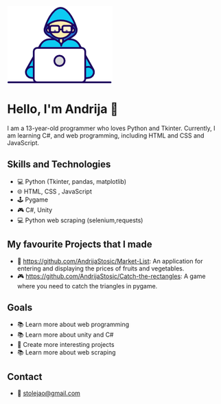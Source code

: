 ![gific](Developer.gif)




# Hello, I'm Andrija 👋



I am a 13-year-old programmer who loves Python and Tkinter. Currently, I am learning C#, and web programming, including HTML and CSS and JavaScript.

## Skills and Technologies
- 💻 Python (Tkinter, pandas, matplotlib)
- 🌐 HTML, CSS , JavaScript
- 🕹️ Pygame
- 🎮 C#, Unity
- 💻 Python web scraping (selenium,requests)
  


## My favourite Projects that I made
- 📝 https://github.com/AndrijaStosic/Market-List: An application for entering and displaying the prices of fruits and vegetables.
- 🎮 https://github.com/AndrijaStosic/Catch-the-rectangles: A game where you need to catch the triangles in pygame.

## Goals
- 📚 Learn more about web programming
- 📚 Learn more about unity and C#
- 🚀 Create more interesting projects
- 📚 Learn more about web scraping

## Contact
- 📧 stolejao@gmail.com
